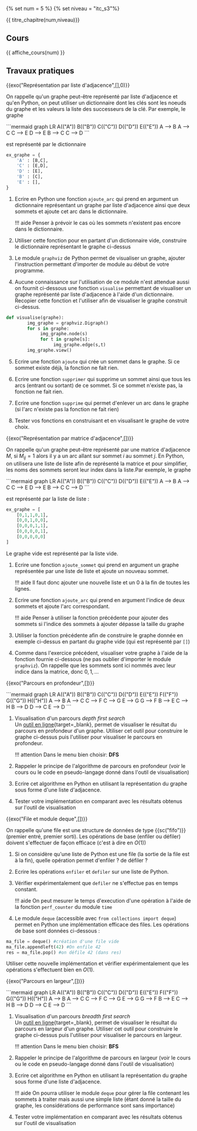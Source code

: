 {% set num = 5 %}
{% set niveau = "itc_s3"%}

{{ titre_chapitre(num,niveau)}}

## Cours

{{ affiche_cours(num) }}

## Travaux pratiques

{{exo("Représentation par liste d'adjacence",[],0)}}

On rappelle qu'un graphe peut-être représenté par liste d'adjacence et qu'en Python, on peut utiliser un dictionnaire dont les clés sont les noeuds du graphe et les valeurs  la liste des successeurs de la clé. Par exemple, le graphe 
<div class="centre">
    ```mermaid
    graph LR
    A(("A"))
    B(("B"))
    C(("C"))
    D(("D"))
    E(("E"))
    A --> B
    A --> C
    C --> E
    D --> E
    B --> C
    C --> D
    ```
    </div>

est représenté par le dictionnaire 

```python
ex_graphe = {
    'A' : [B,C],
    'C' : [E,D],
    'D' : [E],
    'B' : [C],
    'E' : [],
}
```

1. Ecrire en Python une fonction `ajoute_arc` qui prend en argument un dictionnaire représentant un graphe par liste d'adjacence ainsi que deux sommets et ajoute cet arc dans le dictionnaire.

    !!! aide
        Penser à prévoir le cas où les sommets n'existent pas encore dans le dictionnaire.

2. Utiliser cette fonction pour en partant d'un dictionnaire vide, construire le dictionnaire représentant le graphe ci-dessus

3. Le module `graphviz` de Python permet de visualiser un graphe, ajouter l'instruction permettant d'importer de module au début de votre programme.

4. Aucune connaissance sur l'utilisation de ce module n'est attendue aussi on fournit ci-dessous une fonction `visualise` permettant  de visualiser un graphe représenté par liste d'adjacence à l'aide d'un dictionnaire. Recopier cette fonction et l'utiliser afin de visualiser le graphe construit ci-dessus.
```python
def visualise(graphe):
        img_graphe = graphviz.Digraph()
        for s in graphe:
             img_graphe.node(s)
             for t in graphe[s]:
                  img_graphe.edge(s,t)
        img_graphe.view()
```

5. Ecrire une fonction `ajoute` qui crée un sommet dans le graphe. Si ce sommet existe déjà, la fonction ne fait rien.

6. Ecrire une fonction `supprimer` qui supprime un sommet ainsi que tous les arcs (entrant ou sortant) de ce sommet. Si ce sommet n'existe pas, la fonction ne fait rien.

6. Ecrire une fonction `supprime` qui permet d'enlever un arc dans le graphe (si l'arc n'existe pas la fonction ne fait rien)

7. Tester vos fonctions en construisant et en visualisant le graphe de votre choix.

{{exo("Représentation par matrice d'adjacence",[])}}

On rappelle qu'un graphe peut-être représenté par une matrice d'adjacence $M$, si $M_{ij}=1$ alors il y a un arc allant sur sommet $i$ au sommet $j$. En Python, on utilisera une liste de liste afin de représenté la matrice et pour simplifier, les noms des sommets seront leur index dans la liste.Par exemple, le graphe 
<div class="centre">
    ```mermaid
    graph LR
    A(("A"))
    B(("B"))
    C(("C"))
    D(("D"))
    E(("E"))
    A --> B
    A --> C
    C --> E
    D --> E
    B --> C
    C --> D
    ```
    </div>

est représenté par la liste de liste  :

```python
ex_graphe = [
    [0,1,1,0,1],
    [0,0,1,0,0],
    [0,0,0,1,1],
    [0,0,0,0,1],
    [0,0,0,0,0]
]
```
Le graphe vide  est représenté par la liste vide.

1. Ecrire une fonction `ajoute_sommet` qui prend en argument un graphe représentée par une liste de liste et ajoute un nouveau sommet.

    !!! aide
        Il faut donc ajouter une nouvelle liste et un 0 à la fin de toutes les lignes.

2. Ecrire une fonction `ajoute_arc` qui prend en argument l'indice de deux sommets et ajoute l'arc correspondant.

    !!! aide
        Penser à utiliser la fonction précédente pour ajouter des sommets si l'indice des sommets à ajouter dépasse la taille du graphe

3. Utiliser la fonction précédente afin de construire le graphe donnée en exemple ci-dessus en partant du graphe vide (qui est représenté par `[]`)

4. Comme dans l'exercice précédent, visualiser votre graphe à l'aide de la fonction fournie ci-dessous (ne pas oublier d'importer le module `graphviz`). On rappelle que les sommets sont ici nommés avec leur indice dans la matrice, donc $0, 1, \dots$

{{exo("Parcours en profondeur",[])}}

<div class="centre">
```mermaid
graph LR
A(("A"))
B(("B"))
C(("C"))
D(("D"))
E(("E"))
F(("F"))
G(("G"))
H(("H"))
A --> B
A --> C
C --> F
C --> G
E --> G
G --> F
B --> E
C --> H
B --> D
D --> C
E --> D
```
</div>

1. Visualisation d'un parcours *depth first search*  
Un [outil en ligne](https://visualgo.net/en/dfsbfs){target=_blank}, permet de visualiser le résultat du parcours en profondeur d'un graphe. Utiliser cet outil pour construire le graphe ci-dessus puis l'utiliser pour visualiser le parcours en profondeur.

    !!! attention
        Dans le menu bien choisir: **DFS**

2. Rappeler le principe de l'algorithme de parcours en profondeur (voir le cours ou le code en pseudo-langage donné dans l'outil de visualisation)

3. Ecrire cet algorithme en Python en utilisant la représentation du graphe sous forme d'une liste d'adjacence.

4. Tester votre implémentation en comparant avec les résultats obtenus sur l'outil de visualisation


{{exo("File et module deque",[])}}

On rappelle qu'une file est une structure de données de type {{sc("fifo")}} (premier entré, premier sorti). Les opérations de base (enfiler ou défiler) doivent s'effectuer de façon efficace (c'est à dire en $O(1)$)

1. Si on considère qu'une liste de Python est une file (la sortie de la file est à la fin), quelle opération permet d'enfiler ? de défiler ?

2. Ecrire les opérations `enfiler` et `defiler` sur une liste de Python.

3. Vérifier expérimentalement que `defiler` ne s'effectue pas en temps constant.

    !!! aide
        On peut mesurer le temps d'execution d'une opération à l'aide de la fonction `perf_counter` du module `time`

4. Le module `deque` (accessible avec `from collections import deque`) permet en Python une implémentation efficace des files. Les opérations de base sont données ci-dessous :
```python
ma_file = deque() #création d'une file vide
ma_file.appendleft(42) #On enfile 42
res = ma_file.pop() #on défile 42 (dans res)
```
Utiliser cette nouvelle implémentation et vérifier expérimentalement que les opérations s'effectuent bien en $O(1)$.

{{exo("Parcours en largeur",[])}}

<div class="centre">
```mermaid
graph LR
A(("A"))
B(("B"))
C(("C"))
D(("D"))
E(("E"))
F(("F"))
G(("G"))
H(("H"))
A --> B
A --> C
C --> F
C --> G
E --> G
G --> F
B --> E
C --> H
B --> D
D --> C
E --> D
```
</div>

1. Visualisation d'un parcours *breadth first search*  
Un [outil en ligne](https://visualgo.net/en/dfsbfs){target=_blank}, permet de visualiser le résultat du parcours en largeur d'un graphe. Utiliser cet outil pour construire le graphe ci-dessus puis l'utiliser pour visualiser le parcours en largeur.

    !!! attention
        Dans le menu bien choisir: **BFS**

2. Rappeler le principe de l'algorithme de parcours en largeur (voir le cours ou le code en pseudo-langage donné dans l'outil de visualisation)

3. Ecrire cet algorithme en Python en utilisant la représentation du graphe sous forme d'une liste d'adjacence.

    !!! aide
        On pourra utiliser le module `deque` pour gérer la file contenant les sommets à traiter mais aussi une simple liste (étant donné la taille du graphe, les considérations de performance sont sans importance)

4. Tester votre implémentation en comparant avec les résultats obtenus sur l'outil de visualisation

